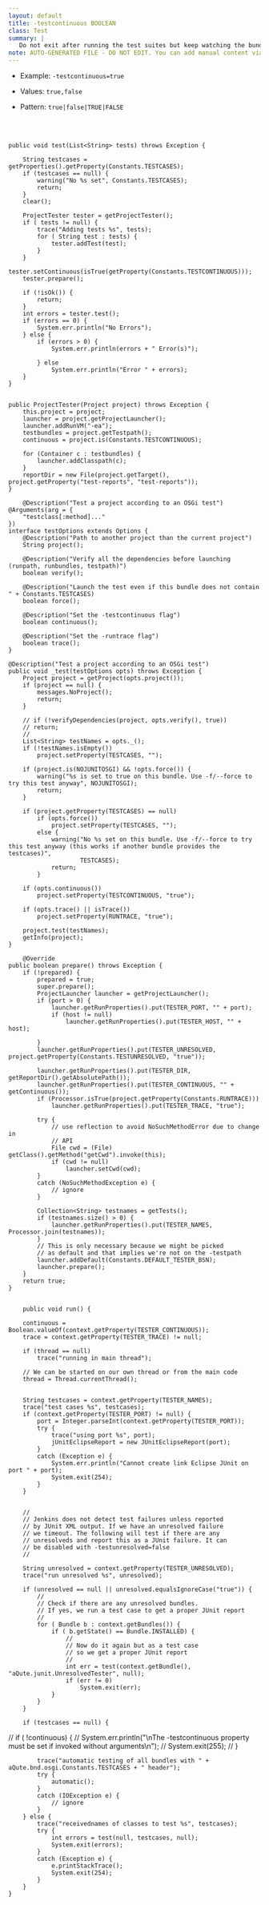 ```yaml
---
layout: default
title: -testcontinuous BOOLEAN
class: Test
summary: |
   Do not exit after running the test suites but keep watching the bundles and rerun the test cases if the bundle is updated.
note: AUTO-GENERATED FILE - DO NOT EDIT. You can add manual content via same filename in ext folder. 
---
```


- Example: `-testcontinuous=true`

- Values: `true,false`

- Pattern: `true|false|TRUE|FALSE`

<!-- Manual content from: ext/testcontinuous.md --><br /><br />

	public void test(List<String> tests) throws Exception {

		String testcases = getProperties().getProperty(Constants.TESTCASES);
		if (testcases == null) {
			warning("No %s set", Constants.TESTCASES);
			return;
		}
		clear();

		ProjectTester tester = getProjectTester();
		if ( tests != null) {
			trace("Adding tests %s", tests);
			for ( String test : tests) {
				tester.addTest(test);
			}
		}
		tester.setContinuous(isTrue(getProperty(Constants.TESTCONTINUOUS)));
		tester.prepare();

		if (!isOk()) {
			return;
		}
		int errors = tester.test();
		if (errors == 0) {
			System.err.println("No Errors");
		} else {
			if (errors > 0) {
				System.err.println(errors + " Error(s)");

			} else
				System.err.println("Error " + errors);
		}
	}
	
	
	public ProjectTester(Project project) throws Exception {
		this.project = project;
		launcher = project.getProjectLauncher();
		launcher.addRunVM("-ea");
		testbundles = project.getTestpath();
		continuous = project.is(Constants.TESTCONTINUOUS);
		
		for (Container c : testbundles) {
			launcher.addClasspath(c);
		}
		reportDir = new File(project.getTarget(), project.getProperty("test-reports", "test-reports"));
	}

		@Description("Test a project according to an OSGi test")
	@Arguments(arg = {
		"testclass[:method]..."
	})
	interface testOptions extends Options {
		@Description("Path to another project than the current project")
		String project();

		@Description("Verify all the dependencies before launching (runpath, runbundles, testpath)")
		boolean verify();

		@Description("Launch the test even if this bundle does not contain " + Constants.TESTCASES)
		boolean force();

		@Description("Set the -testcontinuous flag")
		boolean continuous();

		@Description("Set the -runtrace flag")
		boolean trace();
	}

	@Description("Test a project according to an OSGi test")
	public void _test(testOptions opts) throws Exception {
		Project project = getProject(opts.project());
		if (project == null) {
			messages.NoProject();
			return;
		}

		// if (!verifyDependencies(project, opts.verify(), true))
		// return;
		//
		List<String> testNames = opts._();
		if (!testNames.isEmpty())
			project.setProperty(TESTCASES, "");

		if (project.is(NOJUNITOSGI) && !opts.force()) {
			warning("%s is set to true on this bundle. Use -f/--force to try this test anyway", NOJUNITOSGI);
			return;
		}

		if (project.getProperty(TESTCASES) == null)
			if (opts.force())
				project.setProperty(TESTCASES, "");
			else {
				warning("No %s set on this bundle. Use -f/--force to try this test anyway (this works if another bundle provides the testcases)",
						TESTCASES);
				return;
			}

		if (opts.continuous())
			project.setProperty(TESTCONTINUOUS, "true");

		if (opts.trace() || isTrace())
			project.setProperty(RUNTRACE, "true");

		project.test(testNames);
		getInfo(project);
	}
	
		@Override
	public boolean prepare() throws Exception {
		if (!prepared) {
			prepared = true;
			super.prepare();
			ProjectLauncher launcher = getProjectLauncher();
			if (port > 0) {
				launcher.getRunProperties().put(TESTER_PORT, "" + port);
				if (host != null)
					launcher.getRunProperties().put(TESTER_HOST, "" + host);

			}
			launcher.getRunProperties().put(TESTER_UNRESOLVED, project.getProperty(Constants.TESTUNRESOLVED, "true"));

			launcher.getRunProperties().put(TESTER_DIR, getReportDir().getAbsolutePath());
			launcher.getRunProperties().put(TESTER_CONTINUOUS, "" + getContinuous());
			if (Processor.isTrue(project.getProperty(Constants.RUNTRACE)))
				launcher.getRunProperties().put(TESTER_TRACE, "true");

			try {
				// use reflection to avoid NoSuchMethodError due to change in
				// API
				File cwd = (File) getClass().getMethod("getCwd").invoke(this);
				if (cwd != null)
					launcher.setCwd(cwd);
			}
			catch (NoSuchMethodException e) {
				// ignore
			}

			Collection<String> testnames = getTests();
			if (testnames.size() > 0) {
				launcher.getRunProperties().put(TESTER_NAMES, Processor.join(testnames));
			}
			// This is only necessary because we might be picked
			// as default and that implies we're not on the -testpath
			launcher.addDefault(Constants.DEFAULT_TESTER_BSN);
			launcher.prepare();
		}
		return true;
	}
	
	
		public void run() {
		
		continuous = Boolean.valueOf(context.getProperty(TESTER_CONTINUOUS));
		trace = context.getProperty(TESTER_TRACE) != null;
		
		if (thread == null)
			trace("running in main thread");
		
		// We can be started on our own thread or from the main code
		thread = Thread.currentThread();
		

		String testcases = context.getProperty(TESTER_NAMES);
		trace("test cases %s", testcases);
		if (context.getProperty(TESTER_PORT) != null) {
			port = Integer.parseInt(context.getProperty(TESTER_PORT));
			try {
				trace("using port %s", port);
				jUnitEclipseReport = new JUnitEclipseReport(port);
			}
			catch (Exception e) {
				System.err.println("Cannot create link Eclipse JUnit on port " + port);
				System.exit(254);
			}
		}


		//
		// Jenkins does not detect test failures unless reported
		// by JUnit XML output. If we have an unresolved failure
		// we timeout. The following will test if there are any
		// unresolveds and report this as a JUnit failure. It can 
		// be disabled with -testunresolved=false
		//
		
		String unresolved = context.getProperty(TESTER_UNRESOLVED);
		trace("run unresolved %s", unresolved);
		
		if (unresolved == null || unresolved.equalsIgnoreCase("true")) {
			//
			// Check if there are any unresolved bundles.
			// If yes, we run a test case to get a proper JUnit report
			//
			for ( Bundle b : context.getBundles()) {
				if ( b.getState() == Bundle.INSTALLED) {
					//
					// Now do it again but as a test case
					// so we get a proper JUnit report
					//
					int err = test(context.getBundle(), "aQute.junit.UnresolvedTester", null);
					if (err != 0)
						System.exit(err);
				}
			}
		}

		if (testcases == null) {
//			if ( !continuous) {
//				System.err.println("\nThe -testcontinuous property must be set if invoked without arguments\n");
//				System.exit(255);
//			}
				
			trace("automatic testing of all bundles with " + aQute.bnd.osgi.Constants.TESTCASES + " header");
			try {
				automatic();
			}
			catch (IOException e) {
				// ignore
			}
		} else {
			trace("receivednames of classes to test %s", testcases);
			try {
				int errors = test(null, testcases, null);
				System.exit(errors);
			}
			catch (Exception e) {
				e.printStackTrace();
				System.exit(254);
			}
		}
	}
